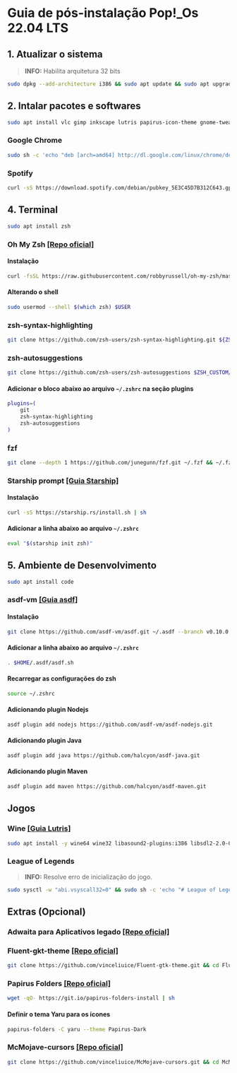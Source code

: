 # Guia de pós-instalação Pop!\_Os 22.04 LTS

## 1. Atualizar o sistema

> **INFO:** Habilita arquitetura 32 bits

```bash
sudo dpkg --add-architecture i386 && sudo apt update && sudo apt upgrade
```

## 2. Intalar pacotes e softwares

```bash
sudo apt install vlc gimp inkscape lutris papirus-icon-theme gnome-tweaks dconf-editor htop gparted neofetch simplescreenrecorder transmission-gtk qt5ct qt5-style-kvantum-themes
```

### Google Chrome

```bash
sudo sh -c 'echo "deb [arch=amd64] http://dl.google.com/linux/chrome/deb/ stable main" >> /etc/apt/sources.list.d/google-chrome.list' && sudo wget -q -O - https://dl.google.com/linux/linux_signing_key.pub | sudo apt-key add - && sudo apt update && sudo apt install google-chrome-stable
```

### Spotify

```bash
curl -sS https://download.spotify.com/debian/pubkey_5E3C45D7B312C643.gpg | sudo apt-key add - && echo "deb http://repository.spotify.com stable non-free" | sudo tee /etc/apt/sources.list.d/spotify.list && sudo apt update && sudo apt install spotify-client
```

## 4. Terminal

```bash
sudo apt install zsh
```

### Oh My Zsh [[Repo oficial]][ohmyzsh]

#### Instalação

```bash
curl -fsSL https://raw.githubusercontent.com/robbyrussell/oh-my-zsh/master/tools/install.sh | sh; zsh
```

#### Alterando o shell

```bash
sudo usermod --shell $(which zsh) $USER
```

### zsh-syntax-highlighting

```bash
git clone https://github.com/zsh-users/zsh-syntax-highlighting.git ${ZSH_CUSTOM:-~/.oh-my-zsh/custom}/plugins/zsh-syntax-highlighting
```

### zsh-autosuggestions

```bash
git clone https://github.com/zsh-users/zsh-autosuggestions $ZSH_CUSTOM/plugins/zsh-autosuggestions
```

#### Adicionar o bloco abaixo ao arquivo `~/.zshrc` na seção plugins

```bash
plugins=(
    git
    zsh-syntax-highlighting
    zsh-autosuggestions
)
```

### fzf

```bash
git clone --depth 1 https://github.com/junegunn/fzf.git ~/.fzf && ~/.fzf/install
```

### Starship prompt [[Guia Starship]][starship]

#### Instalação

```bash
curl -sS https://starship.rs/install.sh | sh
```

#### Adicionar a linha abaixo ao arquivo `~/.zshrc`

```bash
eval "$(starship init zsh)"
```

## 5. Ambiente de Desenvolvimento

```bash
sudo apt install code
```

### asdf-vm [[Guia asdf]][asdfvm]

#### Instalação

```bash
git clone https://github.com/asdf-vm/asdf.git ~/.asdf --branch v0.10.0
```

#### Adicionar a linha abaixo ao arquivo `~/.zshrc`

```bash
. $HOME/.asdf/asdf.sh
```

#### Recarregar as configurações do zsh

```bash
source ~/.zshrc
```

#### Adicionando plugin Nodejs

```bash
asdf plugin add nodejs https://github.com/asdf-vm/asdf-nodejs.git
```

#### Adicionando plugin Java

```bash
asdf plugin add java https://github.com/halcyon/asdf-java.git
```

#### Adicionando plugin Maven

```bash
asdf plugin add maven https://github.com/halcyon/asdf-maven.git
```

## Jogos

### Wine [[Guia Lutris]][lutriswinedependencies]

```bash
sudo apt install -y wine64 wine32 libasound2-plugins:i386 libsdl2-2.0-0:i386 libdbus-1-3:i386 libsqlite3-0:i386
```

### League of Legends

> **INFO:** Resolve erro de inicialização do jogo.

```bash
sudo sysctl -w "abi.vsyscall32=0" && sudo sh -c 'echo "# League of Legends\nabi.vsyscall32=0" > /etc/sysctl.d/99-lol.conf'
```

## Extras (Opcional)

### Adwaita para Aplicativos legado [[Repo oficial]][adwgtk3]

### Fluent-gkt-theme [[Repo oficial]][fluentgtktheme]

```bash
git clone https://github.com/vinceliuice/Fluent-gtk-theme.git && cd Fluent-gtk-theme && sudo ./install.sh -i arch --tweaks round solid
```

### Papirus Folders [[Repo oficial]][papirusfolders]

```bash
wget -qO- https://git.io/papirus-folders-install | sh
```

#### Definir o tema Yaru para os ícones

```bash
papirus-folders -C yaru --theme Papirus-Dark
```

### McMojave-cursors [[Repo oficial]][mcmojavecursors]

```bash
git clone https://github.com/vinceliuice/McMojave-cursors.git && cd McMojave-cursors && sudo ./install.sh
```

<!-- links -->

[lutriswinedependencies]: https://github.com/lutris/docs/blob/master/WineDependencies.md#ubuntudebianubuntu-derivativesdebian-derivatives
[asdfvm]: https://asdf-vm.com/guide/getting-started.html#_1-install-dependencies
[adwgtk3]: https://github.com/lassekongo83/adw-gtk3
[fluentgtktheme]: https://github.com/vinceliuice/Fluent-gtk-theme
[mcmojavecursors]: https://github.com/vinceliuice/McMojave-cursors
[papirusfolders]: https://github.com/PapirusDevelopmentTeam/papirus-folders
[ohmyzsh]: https://github.com/ohmyzsh/ohmyzsh
[starship]: https://starship.rs/guide/
